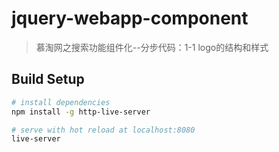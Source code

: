 # jquery-webapp-component

> 慕淘网之搜索功能组件化--分步代码：1-1 logo的结构和样式

## Build Setup

``` bash
# install dependencies
npm install -g http-live-server

# serve with hot reload at localhost:8080
live-server

```